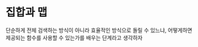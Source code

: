 # 집합과 맵 

단순하게 전체 검색하는 방식이 아니라 효율적인 방식으로 돌릴 수 있느냐, 어떻게하면 제공되는 함수를 사용할 수 있는가를 배우는 단계라고 생각하자 <br>


<br><br><br><br><br><br><br><br><br><br>